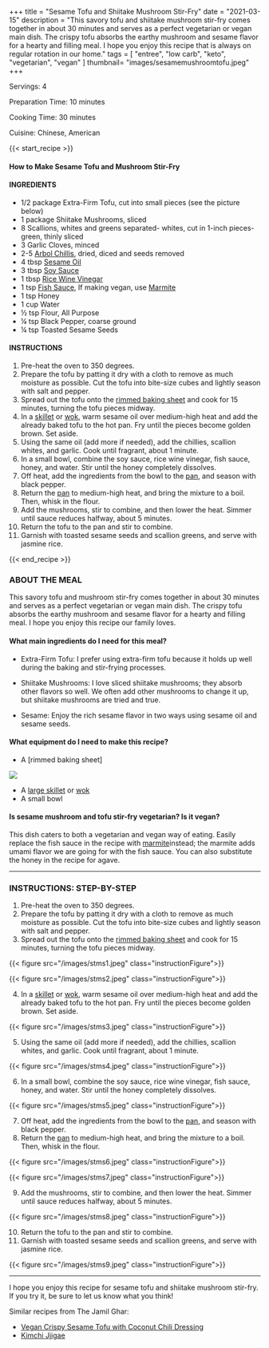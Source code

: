 +++
title = "Sesame Tofu and Shiitake Mushroom Stir-Fry"
date = "2021-03-15"
description = "This savory tofu and shiitake mushroom stir-fry comes together in about 30 minutes and serves as a perfect vegetarian or vegan main dish. The crispy tofu absorbs the earthy mushroom and sesame flavor for a hearty and filling meal. I hope you enjoy this recipe that is always on regular rotation in our home."
tags = [
    "entree",
    "low carb",
    "keto",
    "vegetarian",
    "vegan"
]
thumbnail= "images/sesamemushroomtofu.jpeg"
+++

Servings: 4 <!--more-->

Preparation Time: 10 minutes

Cooking Time: 30 minutes

Cuisine: Chinese, American

{{< start_recipe >}}

#### How to Make Sesame Tofu and Mushroom Stir-Fry 

#### INGREDIENTS 

* 1/2 package Extra-Firm Tofu, cut into small pieces (see the picture below) 
* 1 package Shiitake Mushrooms, sliced 
* 8 Scallions, whites and greens separated- whites, cut in 1-inch pieces- green, thinly sliced 
* 3 Garlic Cloves, minced
* 2-5 [Arbol Chillis](https://amzn.to/3c4M7M9), dried, diced and seeds removed
* 4 tbsp [Sesame Oil](https://amzn.to/3vBPljh)
* 3 tbsp [Soy Sauce](https://amzn.to/3cSjF0U) 
* 1 tbsp [Rice Wine Vinegar](https://amzn.to/2OEvTRY)
* 1 tsp [Fish Sauce](https://amzn.to/3sDAu5f), If making vegan, use [Marmite](https://amzn.to/2Ovg8wi) 
* 1 tsp Honey 
* 1 cup Water 
* ½ tsp Flour, All Purpose 
* ¼ tsp Black Pepper, coarse ground 
* ¼ tsp Toasted Sesame Seeds   

#### INSTRUCTIONS 

1. Pre-heat the oven to 350 degrees.
2. Prepare the tofu by patting it dry with a cloth to remove as much moisture as possible. Cut the tofu into bite-size cubes and lightly season with salt and pepper. 
3. Spread out the tofu onto the [rimmed baking sheet](https://amzn.to/3BmRIbW) and cook for 15 minutes, turning the tofu pieces midway.
4. In a [skillet](https://amzn.to/3nUk88P) or [wok](https://amzn.to/2YC4Mfx), warm sesame oil over medium-high heat and add the already baked tofu to the hot pan. Fry until the pieces become golden brown. Set aside. 
5. Using the same oil (add more if needed), add the chillies, scallion whites, and garlic. Cook until fragrant, about 1 minute. 
6. In a small bowl, combine the soy sauce, rice wine vinegar, fish sauce, honey, and water. Stir until the honey completely dissolves. 
7. Off heat, add the ingredients from the bowl to the [pan](https://amzn.to/2YC4Mfx), and season with black pepper. 
8. Return the [pan](https://amzn.to/2YC4Mfx) to medium-high heat, and bring the mixture to a boil. Then, whisk in the flour. 
9. Add the mushrooms, stir to combine, and then lower the heat. Simmer until sauce reduces halfway, about 5 minutes. 
10. Return the tofu to the pan and stir to combine.
11. Garnish with toasted sesame seeds and scallion greens, and serve with jasmine rice. 

{{< end_recipe >}}

### ABOUT THE MEAL 

This savory tofu and mushroom stir-fry comes together in about 30 minutes and serves as a perfect vegetarian or vegan main dish. The crispy tofu absorbs the earthy mushroom and sesame flavor for a hearty and filling meal. I hope you enjoy this recipe our family loves. 

#### What main ingredients do I need for this meal?

* Extra-Firm Tofu: I prefer using extra-firm tofu because it holds up well during the baking and stir-frying processes. 

* Shiitake Mushrooms: I love sliced shiitake mushrooms; they absorb other flavors so well. We often add other mushrooms to change it up, but shiitake mushrooms are tried and true. 

* Sesame: Enjoy the rich sesame flavor in two ways using sesame oil and sesame seeds. 

#### What equipment do I need to make this recipe?

* A [rimmed baking sheet]

 <a target="_blank"  href="https://www.amazon.com/gp/product/B0049C2S32/ref=as_li_tl?ie=UTF8&camp=1789&creative=9325&creativeASIN=B0049C2S32&linkCode=as2&tag=jamilghar-20&linkId=b411b759eb6bc552edc129434976704e"><img border="0" src="//ws-na.amazon-adsystem.com/widgets/q?_encoding=UTF8&MarketPlace=US&ASIN=B0049C2S32&ServiceVersion=20070822&ID=AsinImage&WS=1&Format=_SL250_&tag=jamilghar-20" ></a>

* A [large skillet](https://amzn.to/3nUk88P) or [wok](https://amzn.to/2YC4Mfx)
* A small bowl

#### Is sesame mushroom and tofu stir-fry vegetarian? Is it vegan?

This dish caters to both a vegetarian and vegan way of eating. Easily replace the fish sauce in the recipe with [marmite](https://amzn.to/2OXF8fQ)instead; the marmite adds umami flavor we are going for with the fish sauce. You can also substitute the honey in the recipe for agave. 

---- 

### INSTRUCTIONS: STEP-BY-STEP

1. Pre-heat the oven to 350 degrees.
2. Prepare the tofu by patting it dry with a cloth to remove as much moisture as possible. Cut the tofu into bite-size cubes and lightly season with salt and pepper. 
3. Spread out the tofu onto the [rimmed baking sheet](https://amzn.to/3BmRIbW) and cook for 15 minutes, turning the tofu pieces midway.

{{< figure src="/images/stms1.jpeg" class="instructionFigure">}}

{{< figure src="/images/stms2.jpeg" class="instructionFigure">}}

4. In a [skillet](https://amzn.to/3nUk88P) or [wok](https://amzn.to/2YC4Mfx), warm sesame oil over medium-high heat and add the already baked tofu to the hot pan. Fry until the pieces become golden brown. Set aside. 

{{< figure src="/images/stms3.jpeg" class="instructionFigure">}}

5. Using the same oil (add more if needed), add the chillies, scallion whites, and garlic. Cook until fragrant, about 1 minute. 

{{< figure src="/images/stms4.jpeg" class="instructionFigure">}}

6. In a small bowl, combine the soy sauce, rice wine vinegar, fish sauce, honey, and water. Stir until the honey completely dissolves. 

{{< figure src="/images/stms5.jpeg" class="instructionFigure">}}

7. Off heat, add the ingredients from the bowl to the [pan](https://amzn.to/2YC4Mfx), and season with black pepper. 
8. Return the [pan](https://amzn.to/2YC4Mfx) to medium-high heat, and bring the mixture to a boil. Then, whisk in the flour. 

{{< figure src="/images/stms6.jpeg" class="instructionFigure">}}

{{< figure src="/images/stms7.jpeg" class="instructionFigure">}}

9. Add the mushrooms, stir to combine, and then lower the heat. Simmer until sauce reduces halfway, about 5 minutes. 

{{< figure src="/images/stms8.jpeg" class="instructionFigure">}}

10. Return the tofu to the pan and stir to combine.
11. Garnish with toasted sesame seeds and scallion greens, and serve with jasmine rice. 

{{< figure src="/images/stms9.jpeg" class="instructionFigure">}}

----

I hope you enjoy this recipe for sesame tofu and shiitake mushroom stir-fry. If you try it, be sure to let us know what you think!

Similar recipes from The Jamil Ghar:
* [Vegan Crispy Sesame Tofu with Coconut Chili Dressing](https://www.jamilghar.com/recipe/crispy-sesame-tofu/)
* [Kimchi Jjigae](https://www.jamilghar.com/recipe/kimchi-jigae/)
